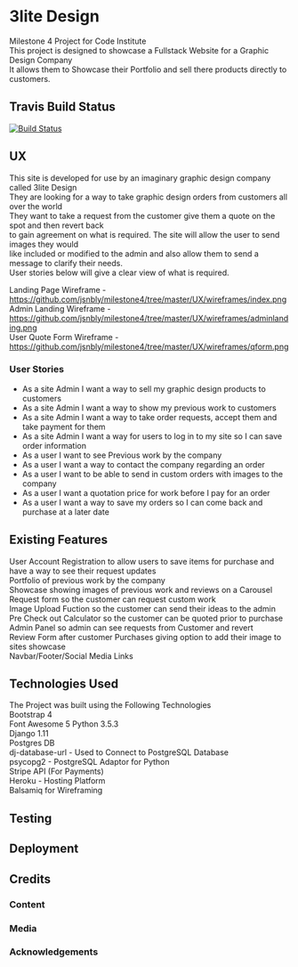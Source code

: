# 3lite Design
Milestone 4 Project for Code Institute  
This project is designed to showcase a Fullstack Website for a Graphic Design Company  
It allows them to Showcase their Portfolio and sell there products directly to customers.  

## Travis Build Status
[![Build Status](https://travis-ci.com/jsnbly/milestone4.svg?branch=master)](https://travis-ci.com/jsnbly/milestone4)  

## UX  
This site is developed for use by an imaginary graphic design company called 3lite Design  
They are looking for a way to take graphic design orders from customers all over the world  
They want to take a request from the customer give them a quote on the spot and then revert back  
to gain agreement on what is required. The site will allow the user to send images they would  
like included or modified to the admin and also allow them to send a message to clarify their needs.  
User stories below will give a clear view of what is required.    

Landing Page Wireframe -  https://github.com/jsnbly/milestone4/tree/master/UX/wireframes/index.png  
Admin Landing Wireframe - https://github.com/jsnbly/milestone4/tree/master/UX/wireframes/adminlanding.png  
User Quote Form Wireframe - https://github.com/jsnbly/milestone4/tree/master/UX/wireframes/qform.png   

### User Stories  
- As a site Admin I want a way to sell my graphic design products to customers  
- As a site Admin I want a way to show my previous work to customers  
- As a site Admin I want a way to take order requests, accept them and take payment for them  
- As a site Admin I want a way for users to log in to my site so I can save order information  
- As a user I want to see Previous work by the company  
- As a user I want a way to contact the company regarding an order  
- As a user I want to be able to send in custom orders with images to the company  
- As a user I want a quotation price for work before I pay for an order   
- As a user I want a way to save my orders so I can come back and purchase at a later date   


## Existing Features  
User Account Registration to allow users to save items for purchase and have a way to see their request updates  
Portfolio of previous work by the company  
Showcase showing images of previous work and reviews on a Carousel   
Request form so the customer can request custom work  
Image Upload Fuction so the customer can send their ideas to the admin  
Pre Check out Calculator so the customer can be quoted prior to purchase    
Admin Panel so admin can see requests from Customer and revert  
Review Form after customer Purchases giving option to add their image to sites showcase  
Navbar/Footer/Social Media Links  


## Technologies Used  
The Project was built using the Following Technologies  
Bootstrap 4  
Font Awesome 5
Python 3.5.3  
Django 1.11  
Postgres DB  
dj-database-url - Used to Connect to PostgreSQL Database    
psycopg2 - PostgreSQL Adaptor for Python  
Stripe API (For Payments)  
Heroku - Hosting Platform  
Balsamiq for Wireframing        


## Testing  

## Deployment  

## Credits

### Content  

### Media  

### Acknowledgements


